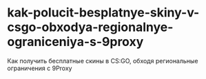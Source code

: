 # kak-polucit-besplatnye-skiny-v-csgo-obxodya-regionalnye-ograniceniya-s-9proxy
Как получить бесплатные скины в CS:GO, обходя региональные ограничения с 9Proxy
